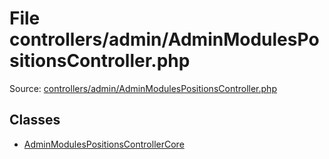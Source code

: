 File controllers/admin/AdminModulesPositionsController.php
=========
Source: [controllers/admin/AdminModulesPositionsController.php](https://github.com/PrestaShop/PrestaShop/blob/1.6.1.1/controllers/admin/AdminModulesPositionsController.php)


Classes
-------

* [AdminModulesPositionsControllerCore](class.AdminModulesPositionsControllerCore)

